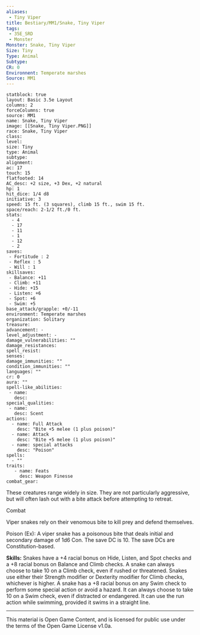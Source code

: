 ```yaml
---
aliases:
 - Tiny Viper
title: Bestiary/MM1/Snake, Tiny Viper
tags: 
 - 35E_SRD
 - Monster
Monster: Snake, Tiny Viper
Size: Tiny
Type: Animal
Subtype: 
CR: 0
Environnent: Temperate marshes
Source: MM1
---
```


```statblock
statblock: true
layout: Basic 3.5e Layout
columns: 2
forceColumns: true
source: MM1 
name: Snake, Tiny Viper
image: [[Snake, Tiny Viper.PNG]]
race: Snake, Tiny Viper
class: 
level: 
size: Tiny
type: Animal
subtype: 
alignment: 
ac: 17
touch: 15
flatfooted: 14
AC_desc: +2 size, +3 Dex, +2 natural
hp: 1
hit_dice: 1/4 d8
initiative: 3
speed: 15 ft. (3 squares), climb 15 ft., swim 15 ft.
space/reach: 2-1/2 ft./0 ft.
stats:
  - 4
  - 17
  - 11
  - 1
  - 12
  - 2
saves:
 - Fortitude : 2
 - Reflex : 5
 - Will : 1
skillsaves:
 - Balance: +11
 - Climb: +11
 - Hide: +15
 - Listen: +6
 - Spot: +6
 - Swim: +5
base_attack/grapple: +0/-11
environment: Temperate marshes
organization: Solitary
treasure: 
advancement: -
level_adjustment: -
damage_vulnerabilities: ""
damage_resistances: 
spell_resist: 
senses: 
damage_immunities: ""
condition_immunities: ""
languages: ""
cr: 0
aura: ""
spell-like_abilities:
 - name: 
   desc: 
special_qualities:
 - name:
   desc: Scent
actions:
  - name: Full Attack
    desc: "Bite +5 melee (1 plus poison)"
  - name: Attack
    desc: "Bite +5 melee (1 plus poison)"
  - name: special attacks
    desc: "Poison"
spells:
  - ""
traits:
   - name: Feats
     desc: Weapon Finesse
combat_gear:  
```


These creatures range widely in size. They are not particularly aggressive, but will often lash out with a bite attack before attempting to retreat.

Combat

Viper snakes rely on their venomous bite to kill prey and defend themselves.

Poison (Ex): A viper snake has a poisonous bite that deals initial and secondary damage of 1d6 Con. The save DC is 10. The save DCs are Constitution-based.


**Skills:** Snakes have a +4 racial bonus on Hide, Listen, and Spot checks and a +8 racial bonus on Balance and Climb checks. A snake can always choose to take 10 on a Climb check, even if rushed or threatened. Snakes use either their Strength modifier or Dexterity modifier for Climb checks, whichever is higher. A snake has a +8 racial bonus on any Swim check to perform some special action or avoid a hazard. It can always choose to take 10 on a Swim check, even if distracted or endangered. It can use the run action while swimming, provided it swims in a straight line.

---

This material is Open Game Content, and is licensed for public use under the terms of the Open Game License v1.0a.
